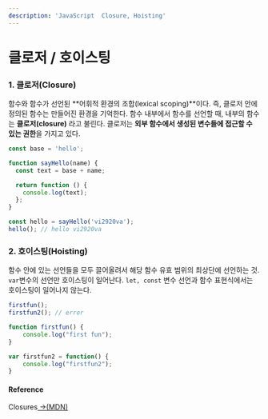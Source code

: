 ```yaml
---
description: 'JavaScript  Closure, Hoisting'
---
```


# 클로저 / 호이스팅

### 1. 클로저\(Closure\) 

함수와 함수가 선언된 **어휘적 환경의 조합\(lexical scoping\)**이다. 즉, 클로저 안에 정의된 함수는 만들어진 환경을 기억한다. 함수 내부에서 함수를 선언할 때, 내부의 함수는 **클로저\(closure\)** 라고 불린다. 클로저는 **외부 함수에서 생성된 변수들에 접근할 수 있는 권한**을 가지고 있다.

```javascript
const base = 'hello';

function sayHello(name) {
  const text = base + name;

  return function () {
    console.log(text);
  };
}

const hello = sayHello('vi2920va');
hello(); // hello vi2920va
```

### 2. 호이스팅\(Hoisting\) 

함수 안에 있는 선언들을 모두 끌어올려서 해당 함수 유효 범위의 최상단에 선언하는 것. `var`변수의 선언만 호이스팅이 일어난다. `let, const` 변수 선언과 함수 표현식에서는 호이스팅이 일어나지 않는다.

```javascript
firstfun();
firstfun2(); // error

function firstfun() {
    console.log("first fun");
}

var firstfun2 = function() {
    console.log("firstfun2");
}
```

#### Reference

Closures[ →\(MDN\)](https://developer.mozilla.org/ko/docs/Web/JavaScript/Guide/Closures)

